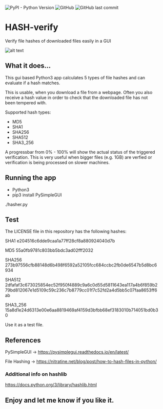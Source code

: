 ![PyPI - Python Version](https://img.shields.io/pypi/pyversions/3?style=for-the-badge) ![GitHub](https://img.shields.io/github/license/CRPrinzler/HASH-verify?style=for-the-badge) ![GitHub last commit](https://img.shields.io/github/last-commit/CRPrinzler/HASH-verify?style=for-the-badge)

# HASH-verify
Verify file hashes of downloaded files easily in a GUI

![alt text](https://user-images.githubusercontent.com/11914696/139497721-df9494e8-cc57-43f4-b600-6e8062b04542.png)

## What it does...
This gui based Python3 app calculates 5 types of file hashes and can evaluate if a hash matches.

This is usable, when you download a file from a webpage. Often you also receive a hash value in order to check that the downloaded file has not been tempered with.

Supported hash types:

* MD5
* SHA1
* SHA256
* SHA512
* SHA3_256

A progressbar from 0% - 100% will show the actual status of the triggered verification. This is very useful when bigger files (e.g. 1GB) are verfied or verification is being processed on slower machines.

## Running the app
* Python3
* pip3 install PySimpleGUI

./hasher.py

## Test
The LICENSE file in this repository has the following hashes:

SHA1        e204516c6dde9caa1a77ff28cf8a880924040d7b

MD5         55a0fb9781c803bb5bdc3ad02fff2032

SHA256      273b97556cfb88148d6b498f6592a52105fcc684ccbc2fb0de6547b5d8bc6934

SHA512      2dfafaf3c673025854ec52f950f4889c9a6c0d55d5811643ea117a4b6f859b279bd812067e1d5109c59c236c7b8779cc01f7c52fd2a4d5bb5c07faa8653ff6ab

SHA3_256    15a8d1e24d6313e00e6aa8819469af4159d3bfbb68ef3183010b714051bd0b30

Use it as a test file.

## References

PySimpleGUI -> https://pysimplegui.readthedocs.io/en/latest/

File Hashing -> https://nitratine.net/blog/post/how-to-hash-files-in-python/

### Additional info on hashlib

https://docs.python.org/3/library/hashlib.html

## Enjoy and let me know if you like it.

